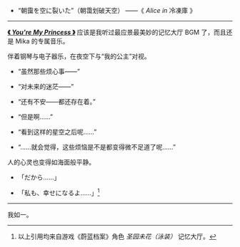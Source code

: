 - “朝靄を空に裂いた”（朝霭划破天空）
——《 *Alice in* 冷凍庫 》

------

**[《 *You're My Princess* 》](https://kivo.wiki/music/737)** 应该是我听过最应景最美妙的记忆大厅 BGM 了，而且还是 Mika 的专属音乐。

伴着钢琴与电子器乐，在夜空下与“我的公主”对视。

- “虽然那些烦心事——”

- “对未来的迷茫——”

- “还有不安——都还存在着。”

- “但是啊……”

- “看到这样的星空之后呢……”

- “……就会觉得，这些烦恼是不是都变得微不足道了呢……”

人的心灵也变得如海面般平静。

- 「だから……」

- 「私も、幸せになるよ……」[^1]

[^1]: 以上引用均来自游戏《蔚蓝档案》角色 *圣园未花（泳装）* 记忆大厅。

-----

我如一。
